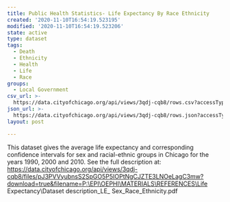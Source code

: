 ```yaml
---
title: Public Health Statistics- Life Expectancy By Race Ethnicity
created: '2020-11-10T16:54:19.523195'
modified: '2020-11-10T16:54:19.523206'
state: active
type: dataset
tags:
  - Death
  - Ethnicity
  - Health
  - Life
  - Race
groups:
  - Local Government
csv_url: >-
  https://data.cityofchicago.org/api/views/3qdj-cqb8/rows.csv?accessType=DOWNLOAD
json_url: >-
  https://data.cityofchicago.org/api/views/3qdj-cqb8/rows.json?accessType=DOWNLOAD
layout: post

---
```

This dataset gives the average life expectancy and corresponding confidence intervals for sex and racial-ethnic groups in Chicago for the years 1990, 2000 and 2010.  See the full description at: 
https://data.cityofchicago.org/api/views/3qdj-cqb8/files/pJ3PVVyubnsS2SpGO5P5IOPtNgCJZTE3LNOeLagC3mw?download=true&filename=P:\EPI\OEPHI\MATERIALS\REFERENCES\Life Expectancy\Dataset description_LE_ Sex_Race_Ethnicity.pdf

